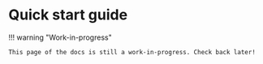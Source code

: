# Quick start guide

!!! warning "Work-in-progress"

    This page of the docs is still a work-in-progress. Check back later!
